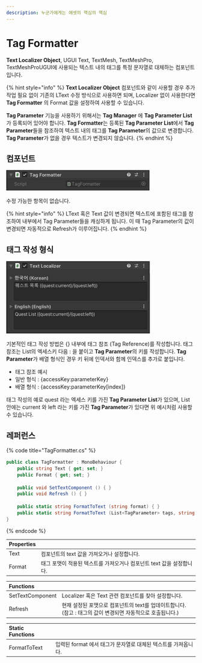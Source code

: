 ```yaml
---
description: 누군가에게는 에셋의 핵심의 핵심
---
```


# Tag Formatter

**Text Localizer Object**, UGUI Text, TextMesh, TextMeshPro, TextMeshProUGUI에 사용되는 텍스트 내의 태그를 특정 문자열로 대체하는 컴포넌트입니다.

{% hint style="info" %}
**Text Localizer Object** 컴포넌트와 같이 사용할 경우 추가 작업 필요 없이 기존의 LText 수정 방식으로 사용하면 되며, Localizer 없이 사용한다면 **Tag Formatter** 의 Format 값을 설정하여 사용할 수 있습니다.

**Tag Parameter** 기능을 사용하기 위해서는 **Tag Manager** 에 **Tag Parameter List**가 등록되어 있어야 합니다. **Tag Formatter**는 등록된 **Tag Parameter List**에서 **Tag Parameter**들을 참조하여 텍스트 내의 태그를 **Tag Parameter**의 값으로 변경합니다. **Tag Parameter**가 없을 경우 텍스트가 변경되지 않습니다.
{% endhint %}

## 컴포넌트

![](../.gitbook/assets/tag_formatter_inspector.png)

수정 가능한 항목이 없습니다.

{% hint style="info" %}
LText 혹은 Text 값이 변경되면 텍스트에 포함된 태그를 참조하여 내부에서 Tag Parameter들을 캐싱하게 됩니다. 이 때 Tag Parameter의 값이 변경되면 자동적으로 Refresh가 이루어집니다.
{% endhint %}

## 태그 작성 형식

![Cube Collector &#xC608;&#xC81C;&#xC758; &#xC608;&#xC2DC;](../.gitbook/assets/tag_typing_example.png)

기본적인 태그 작성 방법은 {} 내부에 태그 참조 \(Tag Reference\)를 작성합니다. 태그 참조는 List의 엑세스키 다음 : 을 붙이고 **Tag Parameter**의 키를 작성합니다. **Tag Parameter**가 배열 형식인 경우 키 뒤에 인덱서와 함께 인덱스를 추가로 붙입니다.

* 태그 참조 예시
* 일반 형식 : {accessKey:parameterKey}
* 배열 형식 : {accessKey:parameterKey\[index\]}

태그 작성의 예로 quest 라는 엑세스 키를 가진 **Tag Parameter List**가 있으며, List 안에는 current 와 left 라는 키를 가진 **Tag Parameter**가 있다면 위 예시처럼 사용할 수 있습니다.

## 레퍼런스

{% code title="TagFormatter.cs" %}
```csharp
public class TagFormatter : MonoBehaviour {    
    public string Text { get; set; }
    public Format { get; set; }
    
    public void SetTextComponent () { }
    public void Refresh () { }
    
    public static string FormatToText (string format) { }
    public static string FormatToText (List<TagParameter> tags, string format) { }
}
```
{% endcode %}

| Properties |  |
| :--- | :--- |
| Text | 컴포넌트의 text 값을 가져오거나 설정합니다. |
| Format | 태그 포맷이 적용된 텍스트를 가져오거나 컴포넌트 text 값을 설정합니다. |

| Functions |  |
| :--- | :--- |
| SetTextComponent | Localizer 혹은 Text 관련 컴포넌트를 찾아 설정합니다. |
| Refresh | 현재 설정된 포맷으로 컴포넌트의 text를 업데이트합니다. \(참고 : 태그의 값이 변경되면 자동적으로 호출됩니다.\) |

| Static Functions |  |
| :--- | :--- |
| FormatToText | 입력된 format 에서 태그가 문자열로 대체된 텍스트를 가져옵니다. |

